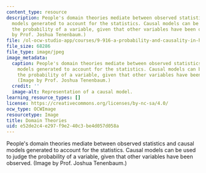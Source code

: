 ```yaml
---
content_type: resource
description: People's domain theories mediate between observed statistics and causal
  models generated to account for the statistics. Causal models can be used to judge
  the probability of a variable, given that other variables have been observed. (Image
  by Prof. Joshua Tenenbaum.)
file: /ol-ocw-studio-app/courses/9-916-a-probability-and-causality-in-human-cognition-spring-2003/e52de2c4e297f9e240c3be4d057d058a_9-916as03.jpg
file_size: 68286
file_type: image/jpeg
image_metadata:
  caption: People's domain theories mediate between observed statistics and causal
    models generated to account for the statistics. Causal models can be used to judge
    the probability of a variable, given that other variables have been observed.
    (Image by Prof. Joshua Tenenbaum.)
  credit: ''
  image-alt: Representation of a causal model.
learning_resource_types: []
license: https://creativecommons.org/licenses/by-nc-sa/4.0/
ocw_type: OCWImage
resourcetype: Image
title: Domain Theories
uid: e52de2c4-e297-f9e2-40c3-be4d057d058a
---
```

People's domain theories mediate between observed statistics and causal models generated to account for the statistics. Causal models can be used to judge the probability of a variable, given that other variables have been observed. (Image by Prof. Joshua Tenenbaum.)